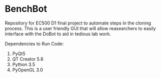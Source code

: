 # BenchBot
Repository for EC500 D1 final project to automate steps in the cloning process.  This is a user friendly GUI that will allow reasearchers to easily interface with the DoBot to aid in tedious lab work. 

Dependencies to Run Code:
1. PyQt5
2. QT Creator 5.6
3. Python 3.5
4. PyOpenGL 3.0
